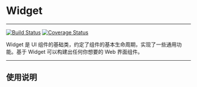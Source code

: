# Widget 

---------

[![Build Status](https://travis-ci.org/aralejs/widget.png?branch=master)](https://travis-ci.org/aralejs/widget) [![Coverage Status](https://coveralls.io/repos/aralejs/widget/badge.png?branch=master)](https://coveralls.io/r/aralejs/widget?branch=1.1.0-dev)

Widget 是 UI 组件的基础类，约定了组件的基本生命周期，实现了一些通用功能。基于 Widget
可以构建出任何你想要的 Web 界面组件。

----------

## 使用说明

